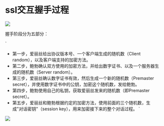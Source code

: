 # ssl交互握手过程  

![](http://image.beekka.com/blog/2014/bg2014092002.png)

握手阶段分为五部分：


`
- 第一步，爱丽丝给出协议版本号、一个客户端生成的随机数（Client random），以及客户端支持的加密方法。
- 第二步，鲍勃确认双方使用的加密方法，并给出数字证书、以及一个服务器生成的随机数（Server random）。
- 第三步，爱丽丝确认数字证书有效，然后生成一个新的随机数（Premaster secret），并使用数字证书中的公钥，加密这个随机数，发给鲍勃。
- 第四步，鲍勃使用自己的私钥，获取爱丽丝发来的随机数（即Premaster secret）。
- 第五步，爱丽丝和鲍勃根据约定的加密方法，使用前面的三个随机数，生成"对话密钥"（session key），用来加密接下来的整个对话过程。
`


![](http://image.beekka.com/blog/2014/bg2014092003.png)



